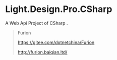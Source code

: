 # Light.Design.Pro.CSharp

A Web Api Project of CSharp .



> Furion 
>
> https://gitee.com/dotnetchina/Furion
>
> http://furion.baiqian.ltd/